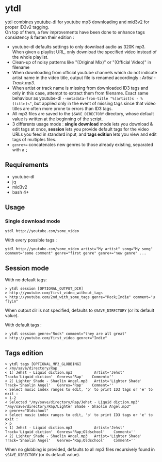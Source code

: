 # ytdl
ytdl combines [youtube-dl](https://github.com/ytdl-org/youtube-dl) for youtube mp3 downloading and [mid3v2](https://github.com/quodlibet/mutagen/blob/master/docs/man/mid3v2.rst) for proper ID3v2 tagging.  
On top of them, a few improvements have been done to enhance tags consistency & fasten their edition :
* youtube-dl defaults settings to only download audio as 320K mp3. When given a playlist URL, only download the specified video instead of the whole playlist.
* Clean-up of noisy patterns like "(Original Mix)" or "(Official Video)" in filename
* When downloading from official youtube channels which do not indicate artist name in the video title, output file is renamed accordingly : *Artist - Track.mp3*.
* When artist or track name is missing from downloaded ID3 tags and only in this case, attempt to extract them from filename. Exact same behaviour as youtube-dl `--metadata-from-title "%(artist)s - %(title)s"`, but applied only in the event of missing tags since that video titles are often more prone to errors than ID3 tags.
* All mp3 files are saved to the `$SAVE_DIRECTORY` directory, whose default value is written at the beginning of the script.
* 3 differents usage mode : **single download** mode lets you download & edit tags at once, **session** lets you provide default tags for the video URLs you feed in standard input, and **tags edition** lets you view and edit tags of multiples files.
* `genre+=` concatenates new genres to those already existing, separated with a `;`

## Requirements
* youtube-dl
* jq
* mid3v2
* bash 4+

## Usage

### Single download mode

```ytdl http://youtube.com/some_video```

With every possible tags : 
```
ytdl http://youtube.com/some_video artist="My artist" song="My song" comment="some comment" genre="first genre" genre+="new genre" ...
```

## Session mode

With no default tags: 
```
> ytdl session [OPTIONAL_OUTPUT_DIR]
> http://youtube.com/first_video_without_tags
> http://youtube.com/2nd_with_some_tags genre="Rock;Indie" comment="u flyin"
```
When output dir is not specified, defaults to `$SAVE_DIRECTORY` (or its default value).

With default tags :
```
> ytdl session genre="Rock" comment="they are all great"
> http://youtube.com/first_video genre+="Indie"
```

## Tags edition

```
> ytdl tags [OPTIONAL_MP3_GLOBBING]
< /my/save/directory/Rap
< 1) Jehst - Liquid diction.mp3          Artist='Jehst'          Track='Liquid diction'  Genres='Rap'    Comment=''
< 2) Lighter Shade - Shaolin Angel.mp3   Artist='Lighter Shade'  Track='Shaolin Angel'   Genres='Rap'    Comment=''
< Select music index ranges to edit, 'p' to print ID3 tags or 'e' to exit :
> 1-2
< Selected "/my/save/directory/Rap/Jehst - Liquid diction.mp3" "/my/save/directory/Rap/Lighter Shade - Shaolin Angel.mp3"
> genre+="Oldschool"
< Select music index ranges to edit, 'p' to print ID3 tags or 'e' to exit :
> p
< 1) Jehst - Liquid diction.mp3          Artist='Jehst'          Track='Liquid diction'  Genres='Rap;Oldschool'    Comment=''
< 2) Lighter Shade - Shaolin Angel.mp3   Artist='Lighter Shade'  Track='Shaolin Angel'   Genres='Rap;Oldschool'    Comment=''
```
When no globbing is provided, defaults to all mp3 files recursively found in `$SAVE_DIRECTORY` (or its default value).

